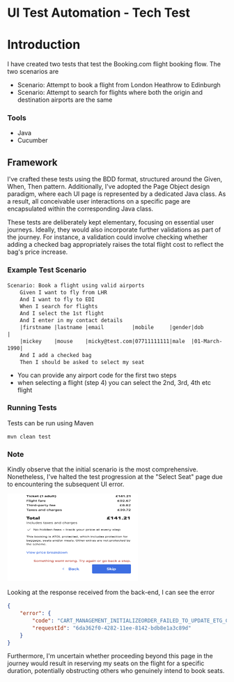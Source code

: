 # UI Test Automation - Tech Test

# Introduction
I have created two tests that test the Booking.com flight booking flow. The two scenarios are
* Scenario: Attempt to book a flight from London Heathrow to Edinburgh
* Scenario: Attempt to search for flights where both the origin and destination airports are the same

### Tools
* Java
* Cucumber


## Framework
I've crafted these tests using the BDD format, structured around the Given, When, Then pattern. Additionally, I've 
adopted the Page Object design paradigm, where each UI page is represented by a dedicated Java class. As a result, all 
conceivable user interactions on a specific page are encapsulated within the corresponding Java class.

These tests are deliberately kept elementary, focusing on essential user journeys. Ideally, they would also incorporate 
further validations as part of the journey. For instance, a validation could involve checking whether adding a checked 
bag appropriately raises the total flight cost to reflect the bag's price increase.

### Example Test Scenario
```gherkin
Scenario: Book a flight using valid airports
    Given I want to fly from LHR
    And I want to fly to EDI
    When I search for flights
    And I select the 1st flight
    And I enter in my contact details
    |firstname |lastname |email         |mobile     |gender|dob          |
    |mickey    |mouse    |micky@test.com|07711111111|male  |01-March-1990|
    And I add a checked bag
    Then I should be asked to select my seat
```
* You can provide any airport code for the first two steps
* when selecting a flight (step 4) you can select the 2nd, 3rd, 4th etc flight

### Running Tests
Tests can be run using Maven
```shell
mvn clean test
```


### Note
Kindly observe that the initial scenario is the most comprehensive. Nonetheless, I've halted the test progression at 
the "Select Seat" page due to encountering the subsequent UI error.
<p >
  <img width="300" height="200" src="booking-error.png">
</p>
Looking at the response received from the back-end, I can see the error

```json
{
    "error": {
        "code": "CART_MANAGEMENT_INITIALIZEORDER_FAILED_TO_UPDATE_ETG_CART",
        "requestId": "6da362f0-4282-11ee-8142-bdb8e1a3c89d"
    }
}
```
Furthermore, I'm uncertain whether proceeding beyond this page in the journey would result in reserving my seats on 
the flight for a specific duration, potentially obstructing others who genuinely intend to book seats.


